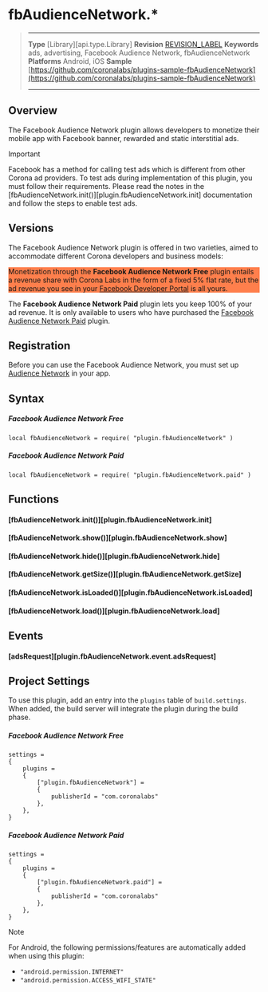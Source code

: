 # fbAudienceNetwork.*

> --------------------- ------------------------------------------------------------------------------------------
> __Type__              [Library][api.type.Library]
> __Revision__          [REVISION_LABEL](REVISION_URL)
> __Keywords__          ads, advertising, Facebook Audience Network, fbAudienceNetwork
> __Platforms__			Android, iOS
> __Sample__			[https://github.com/coronalabs/plugins-sample-fbAudienceNetwork](https://github.com/coronalabs/plugins-sample-fbAudienceNetwork)
> --------------------- ------------------------------------------------------------------------------------------


## Overview

The Facebook Audience Network plugin allows developers to monetize their mobile app with Facebook banner, rewarded and static interstitial ads.

<div class="guide-notebox-imp">
<div class="notebox-title-imp">Important</div>

Facebook has a method for calling test ads which is different from other Corona ad providers. To test ads during implementation of this plugin, you must follow their requirements. Please read the notes in the [fbAudienceNetwork.init()][plugin.fbAudienceNetwork.init] documentation and follow the steps to enable test ads.

</div>


## Versions

The Facebook Audience Network plugin is offered in two varieties, aimed to accommodate different Corona developers and business models:

<div class="docs-tip-outer" style="background-color: #ff7f4c;">
<div class="docs-tip-inner-left">
<div class="fa fa-user-circle-o" style="font-size: 28px; margin-top: 4px;"></div>
</div>
<div class="docs-tip-inner-right">

Monetization through the __Facebook Audience Network&nbsp;Free__ plugin entails a revenue share with Corona&nbsp;Labs in the form of a fixed 5% flat rate, but the ad revenue you see in your [Facebook Developer Portal](https://developers.facebook.com/apps/) is all yours.

</div>
</div>

<div class="docs-tip-outer docs-tip-color-alert">
<div class="docs-tip-inner-left">
<div class="fa fa-unlock-alt" style="font-size: 36px; margin-top: 2px; margin-left: 1px;"></div>
</div>
<div class="docs-tip-inner-right">

The __Facebook Audience Network&nbsp;Paid__ plugin lets you keep 100% of your ad revenue. It is only available to users who have purchased the [Facebook Audience Network Paid](https://marketplace.coronalabs.com/plugin/facebook-audience-network-paid) plugin.

</div>
</div>


## Registration

Before you can use the Facebook Audience Network, you must set up [Audience Network](https://developers.facebook.com/docs/audience-network/getting-started) in your app.


## Syntax

<div id="example">

##### Facebook Audience Network Free

	local fbAudienceNetwork = require( "plugin.fbAudienceNetwork" )

##### Facebook Audience Network Paid

	local fbAudienceNetwork = require( "plugin.fbAudienceNetwork.paid" )

</div>


## Functions

#### [fbAudienceNetwork.init()][plugin.fbAudienceNetwork.init]

#### [fbAudienceNetwork.show()][plugin.fbAudienceNetwork.show]

#### [fbAudienceNetwork.hide()][plugin.fbAudienceNetwork.hide]

#### [fbAudienceNetwork.getSize()][plugin.fbAudienceNetwork.getSize]

#### [fbAudienceNetwork.isLoaded()][plugin.fbAudienceNetwork.isLoaded]

#### [fbAudienceNetwork.load()][plugin.fbAudienceNetwork.load]


## Events

#### [adsRequest][plugin.fbAudienceNetwork.event.adsRequest]


## Project Settings

To use this plugin, add an entry into the `plugins` table of `build.settings`. When added, the build server will integrate the plugin during the build phase.

<div id="example">

##### Facebook Audience Network Free

``````{ brush="lua" gutter="false" first-line="1" highlight="[5,6,7,8]" }
settings =
{
	plugins =
	{
		["plugin.fbAudienceNetwork"] =
		{
			publisherId = "com.coronalabs"
		},
	},
}
``````

##### Facebook Audience Network Paid

``````{ brush="lua" gutter="false" first-line="1" highlight="[5,6,7,8]" }
settings =
{
	plugins =
	{
		["plugin.fbAudienceNetwork.paid"] =
		{
			publisherId = "com.coronalabs"
		},
	},
}
``````

</div>
<div class="guide-notebox">
<div class="notebox-title">Note</div>

For Android, the following permissions/features are automatically added when using this plugin:

* `"android.permission.INTERNET"`
* `"android.permission.ACCESS_WIFI_STATE"`

</div>
